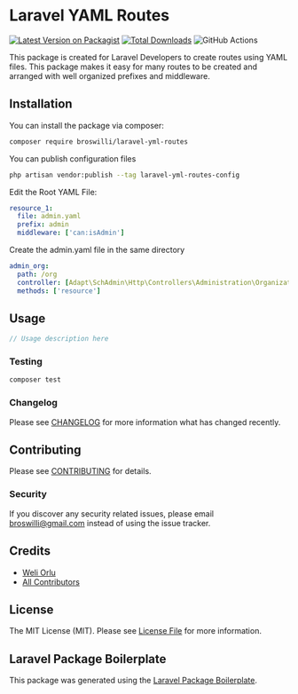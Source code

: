 # Laravel YAML Routes

[![Latest Version on Packagist](https://img.shields.io/packagist/v/broswilli/laravel-yml-routes.svg?style=flat-square)](https://packagist.org/packages/broswilli/laravel-yml-routes)
[![Total Downloads](https://img.shields.io/packagist/dt/broswilli/laravel-yml-routes.svg?style=flat-square)](https://packagist.org/packages/broswilli/laravel-yml-routes)
![GitHub Actions](https://github.com/broswilli/laravel-yml-routes/actions/workflows/main.yml/badge.svg)

This package is created for Laravel Developers to create routes using YAML files. This package makes it easy for many routes to be created and arranged with well organized prefixes and middleware.

## Installation

You can install the package via composer:

```bash
composer require broswilli/laravel-yml-routes
```

You can publish configuration files

```bash
php artisan vendor:publish --tag laravel-yml-routes-config
```

Edit the Root YAML File:

```YAML
resource_1:
  file: admin.yaml
  prefix: admin
  middleware: ['can:isAdmin']
```
Create the admin.yaml file in the same directory

```YAML
admin_org:
  path: /org
  controller: [Adapt\SchAdmin\Http\Controllers\Administration\OrganizationController]
  methods: ['resource']
```

## Usage

```php
// Usage description here
```

### Testing

```bash
composer test
```

### Changelog

Please see [CHANGELOG](CHANGELOG.md) for more information what has changed recently.

## Contributing

Please see [CONTRIBUTING](CONTRIBUTING.md) for details.

### Security

If you discover any security related issues, please email broswilli@gmail.com instead of using the issue tracker.

## Credits

-   [Weli Orlu](https://github.com/broswilli)
-   [All Contributors](../../contributors)

## License

The MIT License (MIT). Please see [License File](LICENSE.md) for more information.

## Laravel Package Boilerplate

This package was generated using the [Laravel Package Boilerplate](https://laravelpackageboilerplate.com).
